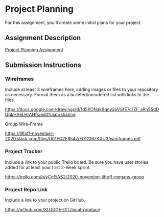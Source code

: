# Project Planning
For this assignment, you'll create some initial plans for your project.

## Assignment Description
[Project Planning Assignment](https://education.launchcode.org/liftoff/modules/assignments/project-planning)

## Submission Instructions

### Wireframes

Include at least 3 wireframes here, adding images or files to your repository as necessary. Format them as a bulleted/unordered list with links to the files.

https://docs.google.com/drawings/d/1d5XONqk6qny2pVGfE7c1ZF_aRn55dDUpkHAeLHrAHfs/edit?usp=sharing

Group Wire-Frame

https://liftoff-november-2020.slack.com/files/U01EQ2F8547/F01G16ZKXU3/wireframes.pdf

### Project Tracker

Include a link to your public Trello board. Be sure you have user stories added for at least your first 2-week sprint.

https://trello.com/b/yCqEiAS2/2020-november-liftoff-megans-group

### Project Repo Link

Include a link to your project on GitHub.

https://github.com/SLUDGE-GIT/local-produce